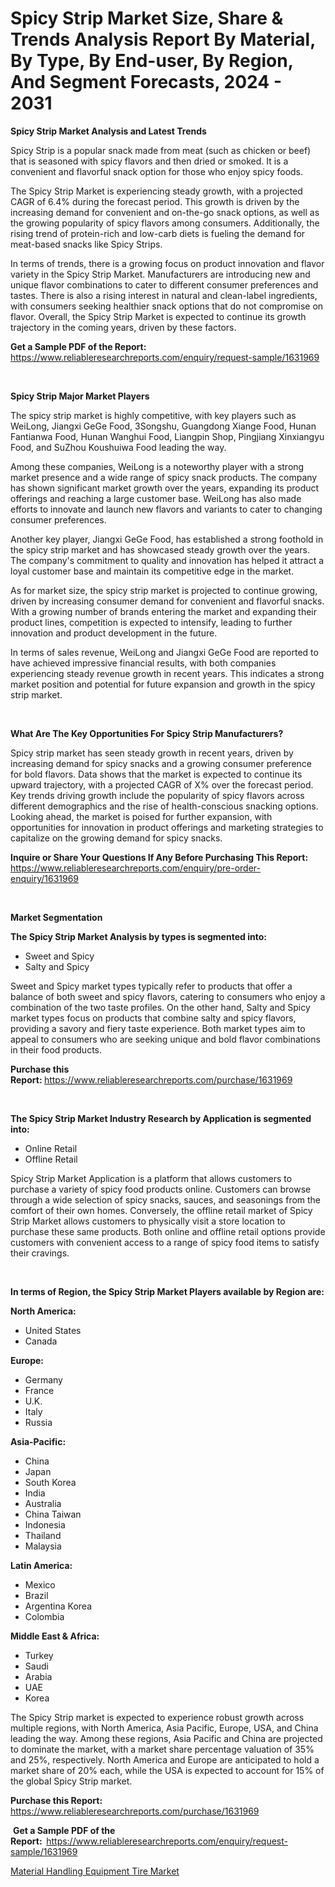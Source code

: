 <p><h1>Spicy Strip Market Size, Share & Trends Analysis Report By Material, By Type, By End-user, By Region, And Segment Forecasts, 2024 - 2031</h1></p><p><strong>Spicy Strip Market Analysis and Latest Trends</strong></p>
<p><p>Spicy Strip is a popular snack made from meat (such as chicken or beef) that is seasoned with spicy flavors and then dried or smoked. It is a convenient and flavorful snack option for those who enjoy spicy foods.</p><p>The Spicy Strip Market is experiencing steady growth, with a projected CAGR of 6.4% during the forecast period. This growth is driven by the increasing demand for convenient and on-the-go snack options, as well as the growing popularity of spicy flavors among consumers. Additionally, the rising trend of protein-rich and low-carb diets is fueling the demand for meat-based snacks like Spicy Strips.</p><p>In terms of trends, there is a growing focus on product innovation and flavor variety in the Spicy Strip Market. Manufacturers are introducing new and unique flavor combinations to cater to different consumer preferences and tastes. There is also a rising interest in natural and clean-label ingredients, with consumers seeking healthier snack options that do not compromise on flavor. Overall, the Spicy Strip Market is expected to continue its growth trajectory in the coming years, driven by these factors.</p></p>
<p><strong>Get a Sample PDF of the Report:&nbsp;</strong> <a href="https://www.reliableresearchreports.com/enquiry/request-sample/1631969">https://www.reliableresearchreports.com/enquiry/request-sample/1631969</a></p>
<p>&nbsp;</p>
<p><strong>Spicy Strip Major Market Players</strong></p>
<p><p>The spicy strip market is highly competitive, with key players such as WeiLong, Jiangxi GeGe Food, 3Songshu, Guangdong Xiange Food, Hunan Fantianwa Food, Hunan Wanghui Food, Liangpin Shop, Pingjiang Xinxiangyu Food, and SuZhou Koushuiwa Food leading the way. </p><p>Among these companies, WeiLong is a noteworthy player with a strong market presence and a wide range of spicy snack products. The company has shown significant market growth over the years, expanding its product offerings and reaching a large customer base. WeiLong has also made efforts to innovate and launch new flavors and variants to cater to changing consumer preferences. </p><p>Another key player, Jiangxi GeGe Food, has established a strong foothold in the spicy strip market and has showcased steady growth over the years. The company's commitment to quality and innovation has helped it attract a loyal customer base and maintain its competitive edge in the market.</p><p>As for market size, the spicy strip market is projected to continue growing, driven by increasing consumer demand for convenient and flavorful snacks. With a growing number of brands entering the market and expanding their product lines, competition is expected to intensify, leading to further innovation and product development in the future.</p><p>In terms of sales revenue, WeiLong and Jiangxi GeGe Food are reported to have achieved impressive financial results, with both companies experiencing steady revenue growth in recent years. This indicates a strong market position and potential for future expansion and growth in the spicy strip market.</p></p>
<p>&nbsp;</p>
<p><strong>What Are The Key Opportunities For Spicy Strip Manufacturers?</strong></p>
<p><p>Spicy strip market has seen steady growth in recent years, driven by increasing demand for spicy snacks and a growing consumer preference for bold flavors. Data shows that the market is expected to continue its upward trajectory, with a projected CAGR of X% over the forecast period. Key trends driving growth include the popularity of spicy flavors across different demographics and the rise of health-conscious snacking options. Looking ahead, the market is poised for further expansion, with opportunities for innovation in product offerings and marketing strategies to capitalize on the growing demand for spicy snacks.</p></p>
<p><strong>Inquire or Share Your Questions If Any Before Purchasing This Report:</strong> <a href="https://www.reliableresearchreports.com/enquiry/pre-order-enquiry/1631969">https://www.reliableresearchreports.com/enquiry/pre-order-enquiry/1631969</a></p>
<p>&nbsp;</p>
<p><strong>Market Segmentation</strong></p>
<p><strong>The Spicy Strip Market Analysis by types is segmented into:</strong></p>
<p><ul><li>Sweet and Spicy</li><li>Salty and Spicy</li></ul></p>
<p><p>Sweet and Spicy market types typically refer to products that offer a balance of both sweet and spicy flavors, catering to consumers who enjoy a combination of the two taste profiles. On the other hand, Salty and Spicy market types focus on products that combine salty and spicy flavors, providing a savory and fiery taste experience. Both market types aim to appeal to consumers who are seeking unique and bold flavor combinations in their food products.</p></p>
<p><strong>Purchase this Report:&nbsp;</strong><a href="https://www.reliableresearchreports.com/purchase/1631969">https://www.reliableresearchreports.com/purchase/1631969</a></p>
<p>&nbsp;</p>
<p><strong>The Spicy Strip Market Industry Research by Application is segmented into:</strong></p>
<p><ul><li>Online Retail</li><li>Offline Retail</li></ul></p>
<p><p>Spicy Strip Market Application is a platform that allows customers to purchase a variety of spicy food products online. Customers can browse through a wide selection of spicy snacks, sauces, and seasonings from the comfort of their own homes. Conversely, the offline retail market of Spicy Strip Market allows customers to physically visit a store location to purchase these same products. Both online and offline retail options provide customers with convenient access to a range of spicy food items to satisfy their cravings.</p></p>
<p>&nbsp;</p>
<p><strong>In terms of Region, the Spicy Strip Market Players available by Region are:</strong></p>
<p>
    <p> <strong> North America: </strong>
        <ul>
            <li>United States</li>
            <li>Canada</li>
        </ul>
        </p> 
    <p> <strong> Europe: </strong>
        <ul>
            <li>Germany</li>
            <li>France</li>
            <li>U.K.</li>
            <li>Italy</li>
            <li>Russia</li>
        </ul>
        </p> 
    <p> <strong> Asia-Pacific: </strong>
        <ul>
            <li>China</li>
            <li>Japan</li>
            <li>South Korea</li>
            <li>India</li>
            <li>Australia</li>
            <li>China Taiwan</li>
            <li>Indonesia</li>
            <li>Thailand</li>
            <li>Malaysia</li>
        </ul>
        </p> 
    <p> <strong> Latin America: </strong>
        <ul>
            <li>Mexico</li>
            <li>Brazil</li>
            <li>Argentina Korea</li>
            <li>Colombia</li>
        </ul>
        </p> 
    <p> <strong> Middle East & Africa: </strong>
        <ul>
            <li>Turkey</li>
            <li>Saudi</li>
            <li>Arabia</li>
            <li>UAE</li>
            <li>Korea</li>
        </ul>
    </p>
    </p>
<p><p>The Spicy Strip market is expected to experience robust growth across multiple regions, with North America, Asia Pacific, Europe, USA, and China leading the way. Among these regions, Asia Pacific and China are projected to dominate the market, with a market share percentage valuation of 35% and 25%, respectively. North America and Europe are anticipated to hold a market share of 20% each, while the USA is expected to account for 15% of the global Spicy Strip market.</p></p>
<p><strong>Purchase this Report: </strong><a href="https://www.reliableresearchreports.com/purchase/1631969">https://www.reliableresearchreports.com/purchase/1631969</a></p>
<p>&nbsp;<strong>Get a Sample PDF of the Report:&nbsp;&nbsp;</strong><a href="https://www.reliableresearchreports.com/enquiry/request-sample/1631969">https://www.reliableresearchreports.com/enquiry/request-sample/1631969</a></p>
<p><strong></strong></p>
<p><p><a href="https://fuschia-pecorino-a6d.notion.site/Material-Handling-Equipment-Tire-Market-Growth-Market-Trends-COVID-19-Impact-and-Forecasts-for-pe-dd1551e58f0d4729a20da353662711c4">Material Handling Equipment Tire Market</a></p></p>